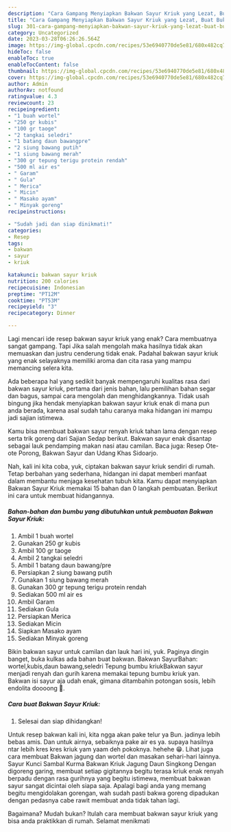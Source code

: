 ```yaml
---
description: "Cara Gampang Menyiapkan Bakwan Sayur Kriuk yang Lezat, Buat Buka Puasa Enak"
title: "Cara Gampang Menyiapkan Bakwan Sayur Kriuk yang Lezat, Buat Buka Puasa Enak"
slug: 301-cara-gampang-menyiapkan-bakwan-sayur-kriuk-yang-lezat-buat-buka-puasa-enak
category: Uncategorized
date: 2023-03-28T06:26:26.564Z
image: https://img-global.cpcdn.com/recipes/53e6940770de5e81/680x482cq70/bakwan-sayur-kriuk-foto-resep-utama.jpg
hideToc: false
enableToc: true
enableTocContent: false
thumbnail: https://img-global.cpcdn.com/recipes/53e6940770de5e81/680x482cq70/bakwan-sayur-kriuk-foto-resep-utama.jpg
cover: https://img-global.cpcdn.com/recipes/53e6940770de5e81/680x482cq70/bakwan-sayur-kriuk-foto-resep-utama.jpg
author: Admin
authorAv: notfound
ratingvalue: 4.3
reviewcount: 23
recipeingredient:
- "1 buah wortel"
- "250 gr kubis"
- "100 gr taoge"
- "2 tangkai seledri"
- "1 batang daun bawangpre"
- "2 siung bawang putih"
- "1 siung bawang merah"
- "300 gr tepung terigu protein rendah"
- "500 ml air es"
- " Garam"
- " Gula"
- " Merica"
- " Micin"
- " Masako ayam"
- " Minyak goreng"
recipeinstructions:

- "Sudah jadi dan siap dinikmati!"
categories:
- Resep
tags:
- bakwan
- sayur
- kriuk

katakunci: bakwan sayur kriuk 
nutrition: 200 calories
recipecuisine: Indonesian
preptime: "PT12M"
cooktime: "PT53M"
recipeyield: "3"
recipecategory: Dinner

---
```



Lagi mencari ide resep bakwan sayur kriuk yang enak? Cara membuatnya sangat gampang. Tapi Jika salah mengolah maka hasilnya tidak akan memuaskan dan justru cenderung tidak enak. Padahal bakwan sayur kriuk yang enak selayaknya memiliki aroma dan cita rasa yang mampu memancing selera kita.


Ada beberapa hal yang sedikit banyak mempengaruhi kualitas rasa dari bakwan sayur kriuk, pertama dari jenis bahan, lalu pemilihan bahan segar dan bagus, sampai cara mengolah dan menghidangkannya. Tidak usah bingung jika hendak menyiapkan bakwan sayur kriuk enak di mana pun anda berada, karena asal sudah tahu caranya maka hidangan ini mampu jadi sajian istimewa.

Kamu bisa membuat bakwan sayur renyah kriuk tahan lama dengan resep serta trik goreng dari Sajian Sedap berikut. Bakwan sayur enak disantap sebagai lauk pendamping makan nasi atau camilan. Baca juga: Resep Ote-ote Porong, Bakwan Sayur dan Udang Khas Sidoarjo.


Nah, kali ini kita coba, yuk, ciptakan bakwan sayur kriuk sendiri di rumah. Tetap berbahan yang sederhana, hidangan ini dapat memberi manfaat dalam membantu menjaga kesehatan tubuh kita. Kamu dapat menyiapkan Bakwan Sayur Kriuk memakai 15 bahan dan 0 langkah pembuatan. Berikut ini cara untuk membuat hidangannya.

<!--inarticleads1-->

##### Bahan-bahan dan bumbu yang dibutuhkan untuk pembuatan Bakwan Sayur Kriuk:

1. Ambil 1 buah wortel
1. Gunakan 250 gr kubis
1. Ambil 100 gr taoge
1. Ambil 2 tangkai seledri
1. Ambil 1 batang daun bawang/pre
1. Persiapkan 2 siung bawang putih
1. Gunakan 1 siung bawang merah
1. Gunakan 300 gr tepung terigu protein rendah
1. Sediakan 500 ml air es
1. Ambil  Garam
1. Sediakan  Gula
1. Persiapkan  Merica
1. Sediakan  Micin
1. Siapkan  Masako ayam
1. Sediakan  Minyak goreng


Bikin bakwan sayur untuk camilan dan lauk hari ini, yuk. Paginya dingin banget, buka kulkas ada bahan buat bakwan. Bakwan SayurBahan: wortel,kubis,daun bawang,seledri Tepung bumbu kriukBakwan sayur menjadi renyah dan gurih karena memakai tepung bumbu kriuk yan. Bakwan isi sayur aja udah enak, gimana ditambahin potongan sosis, lebih endolita doooong 🤤. 

<!--inarticleads2-->

##### Cara buat Bakwan Sayur Kriuk:


1. Selesai dan siap dihidangkan!

Untuk resep bakwan kali ini, kita ngga akan pake telur ya Bun. jadinya lebih bebas amis. Dan untuk airnya, sebaiknya pake air es ya. supaya hasilnya ntar lebih kres kres kriuk yam yaam deh pokoknya. hehehe 😁. Lihat juga cara membuat Bakwan jagung dan wortel dan masakan sehari-hari lainnya. Sayur Kunci Sambal Kurma Bakwan Kriuk Jagung Daun Singkong Dengan digoreng garing, membuat setiap gigitannya begitu terasa kriuk enak renyah berpadu dengan rasa gurihnya yang begitu istimewa, membuat bakwan sayur sangat dicintai oleh siapa saja. Apalagi bagi anda yang memang begitu mengidolakan gorengan, wah sudah pasti bakwa goreng dipadukan dengan pedasnya cabe rawit membuat anda tidak tahan lagi. 

Bagaimana? Mudah bukan? Itulah cara membuat bakwan sayur kriuk yang bisa anda praktikkan di rumah. Selamat menikmati
